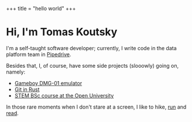 +++
title = "hello world"
+++

# Hi, I'm Tomas Koutsky
I'm a self-taught software developer; currently, I write code in the data platform team in [Pipedrive](https://pipedrive.com).

Besides that, I, of course, have some side projects (slooowly) going on, namely:
* [Gameboy DMG-01 emulator](https://github.com/stepnivlk/ohboy)
* [Git in Rust](https://github.com/stepnivlk/rit)
* [STEM BSc course at the Open University](categories/uni/)

In those rare moments when I don't stare at a screen, I like to hike, [run](https://www.strava.com/athletes/4651959) and [read](https://www.goodreads.com/user/show/67551704-tomas-koutsky).
